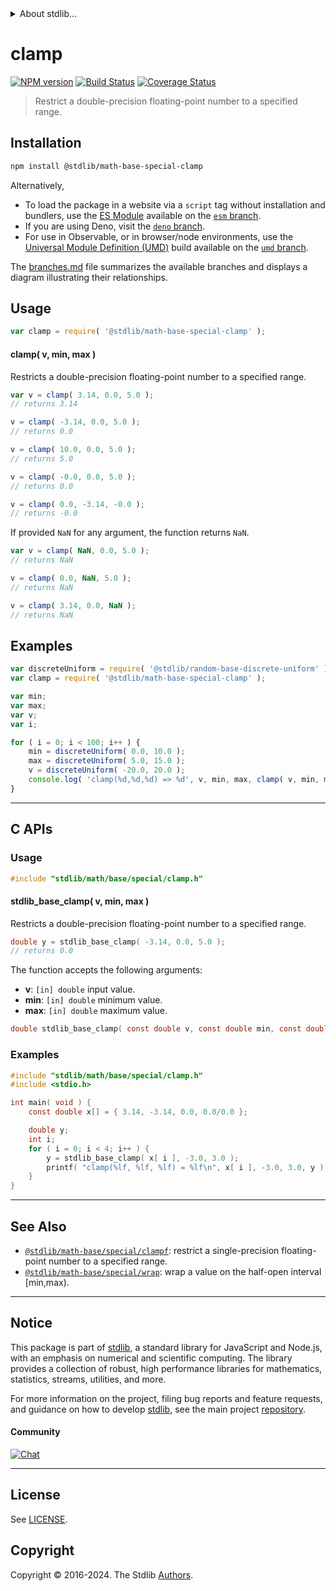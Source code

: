 <!--

@license Apache-2.0

Copyright (c) 2018 The Stdlib Authors.

Licensed under the Apache License, Version 2.0 (the "License");
you may not use this file except in compliance with the License.
You may obtain a copy of the License at

   http://www.apache.org/licenses/LICENSE-2.0

Unless required by applicable law or agreed to in writing, software
distributed under the License is distributed on an "AS IS" BASIS,
WITHOUT WARRANTIES OR CONDITIONS OF ANY KIND, either express or implied.
See the License for the specific language governing permissions and
limitations under the License.

-->


<details>
  <summary>
    About stdlib...
  </summary>
  <p>We believe in a future in which the web is a preferred environment for numerical computation. To help realize this future, we've built stdlib. stdlib is a standard library, with an emphasis on numerical and scientific computation, written in JavaScript (and C) for execution in browsers and in Node.js.</p>
  <p>The library is fully decomposable, being architected in such a way that you can swap out and mix and match APIs and functionality to cater to your exact preferences and use cases.</p>
  <p>When you use stdlib, you can be absolutely certain that you are using the most thorough, rigorous, well-written, studied, documented, tested, measured, and high-quality code out there.</p>
  <p>To join us in bringing numerical computing to the web, get started by checking us out on <a href="https://github.com/stdlib-js/stdlib">GitHub</a>, and please consider <a href="https://opencollective.com/stdlib">financially supporting stdlib</a>. We greatly appreciate your continued support!</p>
</details>

# clamp

[![NPM version][npm-image]][npm-url] [![Build Status][test-image]][test-url] [![Coverage Status][coverage-image]][coverage-url] <!-- [![dependencies][dependencies-image]][dependencies-url] -->

> Restrict a double-precision floating-point number to a specified range.

<!-- Section to include introductory text. Make sure to keep an empty line after the intro `section` element and another before the `/section` close. -->

<section class="intro">

</section>

<!-- /.intro -->

<!-- Package usage documentation. -->

<section class="installation">

## Installation

```bash
npm install @stdlib/math-base-special-clamp
```

Alternatively,

-   To load the package in a website via a `script` tag without installation and bundlers, use the [ES Module][es-module] available on the [`esm` branch][esm-url].
-   If you are using Deno, visit the [`deno` branch][deno-url].
-   For use in Observable, or in browser/node environments, use the [Universal Module Definition (UMD)][umd] build available on the [`umd` branch][umd-url].

The [branches.md][branches-url] file summarizes the available branches and displays a diagram illustrating their relationships.

</section>

<section class="usage">

## Usage

```javascript
var clamp = require( '@stdlib/math-base-special-clamp' );
```

#### clamp( v, min, max )

Restricts a double-precision floating-point number to a specified range.

```javascript
var v = clamp( 3.14, 0.0, 5.0 );
// returns 3.14

v = clamp( -3.14, 0.0, 5.0 );
// returns 0.0

v = clamp( 10.0, 0.0, 5.0 );
// returns 5.0

v = clamp( -0.0, 0.0, 5.0 );
// returns 0.0

v = clamp( 0.0, -3.14, -0.0 );
// returns -0.0
```

If provided `NaN` for any argument, the function returns `NaN`.

```javascript
var v = clamp( NaN, 0.0, 5.0 );
// returns NaN

v = clamp( 0.0, NaN, 5.0 );
// returns NaN

v = clamp( 3.14, 0.0, NaN );
// returns NaN
```

</section>

<!-- /.usage -->

<!-- Package usage notes. Make sure to keep an empty line after the `section` element and another before the `/section` close. -->

<section class="notes">

</section>

<!-- /.notes -->

<!-- Package usage examples. -->

<section class="examples">

## Examples

<!-- eslint no-undef: "error" -->

```javascript
var discreteUniform = require( '@stdlib/random-base-discrete-uniform' );
var clamp = require( '@stdlib/math-base-special-clamp' );

var min;
var max;
var v;
var i;

for ( i = 0; i < 100; i++ ) {
    min = discreteUniform( 0.0, 10.0 );
    max = discreteUniform( 5.0, 15.0 );
    v = discreteUniform( -20.0, 20.0 );
    console.log( 'clamp(%d,%d,%d) => %d', v, min, max, clamp( v, min, max ) );
}
```

</section>

<!-- /.examples -->

<!-- C interface documentation. -->

* * *

<section class="c">

## C APIs

<!-- Section to include introductory text. Make sure to keep an empty line after the intro `section` element and another before the `/section` close. -->

<section class="intro">

</section>

<!-- /.intro -->

<!-- C usage documentation. -->

<section class="usage">

### Usage

```c
#include "stdlib/math/base/special/clamp.h"
```

#### stdlib_base_clamp( v, min, max )

Restricts a double-precision floating-point number to a specified range.

```c
double y = stdlib_base_clamp( -3.14, 0.0, 5.0 );
// returns 0.0
```

The function accepts the following arguments:

-   **v**: `[in] double` input value.
-   **min**: `[in] double` minimum value.
-   **max**: `[in] double` maximum value.

```c
double stdlib_base_clamp( const double v, const double min, const double max );
```

</section>

<!-- /.usage -->

<!-- C API usage notes. Make sure to keep an empty line after the `section` element and another before the `/section` close. -->

<section class="notes">

</section>

<!-- /.notes -->

<!-- C API usage examples. -->

<section class="examples">

### Examples

```c
#include "stdlib/math/base/special/clamp.h"
#include <stdio.h>

int main( void ) {
    const double x[] = { 3.14, -3.14, 0.0, 0.0/0.0 };

    double y;
    int i;
    for ( i = 0; i < 4; i++ ) {
        y = stdlib_base_clamp( x[ i ], -3.0, 3.0 );
        printf( "clamp(%lf, %lf, %lf) = %lf\n", x[ i ], -3.0, 3.0, y );
    }
}
```

</section>

<!-- /.examples -->

</section>

<!-- /.c -->

<!-- Section to include cited references. If references are included, add a horizontal rule *before* the section. Make sure to keep an empty line after the `section` element and another before the `/section` close. -->

<section class="references">

</section>

<!-- /.references -->

<!-- Section for related `stdlib` packages. Do not manually edit this section, as it is automatically populated. -->

<section class="related">

* * *

## See Also

-   <span class="package-name">[`@stdlib/math-base/special/clampf`][@stdlib/math/base/special/clampf]</span><span class="delimiter">: </span><span class="description">restrict a single-precision floating-point number to a specified range.</span>
-   <span class="package-name">[`@stdlib/math-base/special/wrap`][@stdlib/math/base/special/wrap]</span><span class="delimiter">: </span><span class="description">wrap a value on the half-open interval [min,max).</span>

</section>

<!-- /.related -->

<!-- Section for all links. Make sure to keep an empty line after the `section` element and another before the `/section` close. -->


<section class="main-repo" >

* * *

## Notice

This package is part of [stdlib][stdlib], a standard library for JavaScript and Node.js, with an emphasis on numerical and scientific computing. The library provides a collection of robust, high performance libraries for mathematics, statistics, streams, utilities, and more.

For more information on the project, filing bug reports and feature requests, and guidance on how to develop [stdlib][stdlib], see the main project [repository][stdlib].

#### Community

[![Chat][chat-image]][chat-url]

---

## License

See [LICENSE][stdlib-license].


## Copyright

Copyright &copy; 2016-2024. The Stdlib [Authors][stdlib-authors].

</section>

<!-- /.stdlib -->

<!-- Section for all links. Make sure to keep an empty line after the `section` element and another before the `/section` close. -->

<section class="links">

[npm-image]: http://img.shields.io/npm/v/@stdlib/math-base-special-clamp.svg
[npm-url]: https://npmjs.org/package/@stdlib/math-base-special-clamp

[test-image]: https://github.com/stdlib-js/math-base-special-clamp/actions/workflows/test.yml/badge.svg?branch=main
[test-url]: https://github.com/stdlib-js/math-base-special-clamp/actions/workflows/test.yml?query=branch:main

[coverage-image]: https://img.shields.io/codecov/c/github/stdlib-js/math-base-special-clamp/main.svg
[coverage-url]: https://codecov.io/github/stdlib-js/math-base-special-clamp?branch=main

<!--

[dependencies-image]: https://img.shields.io/david/stdlib-js/math-base-special-clamp.svg
[dependencies-url]: https://david-dm.org/stdlib-js/math-base-special-clamp/main

-->

[chat-image]: https://img.shields.io/gitter/room/stdlib-js/stdlib.svg
[chat-url]: https://app.gitter.im/#/room/#stdlib-js_stdlib:gitter.im

[stdlib]: https://github.com/stdlib-js/stdlib

[stdlib-authors]: https://github.com/stdlib-js/stdlib/graphs/contributors

[umd]: https://github.com/umdjs/umd
[es-module]: https://developer.mozilla.org/en-US/docs/Web/JavaScript/Guide/Modules

[deno-url]: https://github.com/stdlib-js/math-base-special-clamp/tree/deno
[umd-url]: https://github.com/stdlib-js/math-base-special-clamp/tree/umd
[esm-url]: https://github.com/stdlib-js/math-base-special-clamp/tree/esm
[branches-url]: https://github.com/stdlib-js/math-base-special-clamp/blob/main/branches.md

[stdlib-license]: https://raw.githubusercontent.com/stdlib-js/math-base-special-clamp/main/LICENSE

<!-- <related-links> -->

[@stdlib/math/base/special/clampf]: https://github.com/stdlib-js/math-base-special-clampf

[@stdlib/math/base/special/wrap]: https://github.com/stdlib-js/math-base-special-wrap

<!-- </related-links> -->

</section>

<!-- /.links -->
